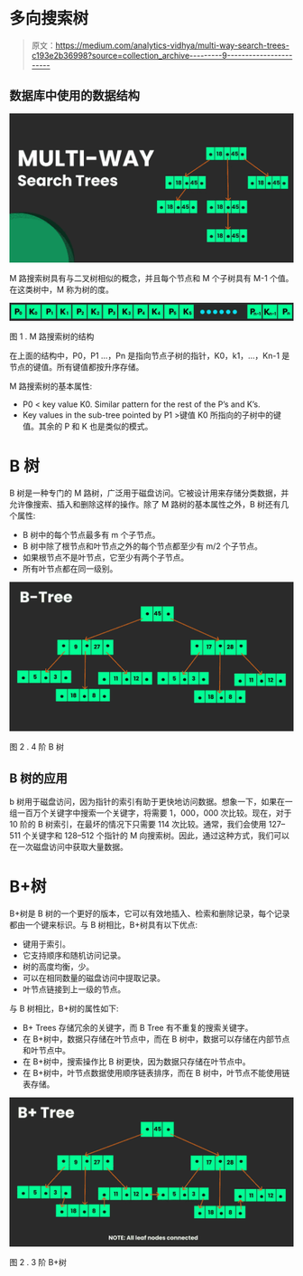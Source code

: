 # 多向搜索树

> 原文：<https://medium.com/analytics-vidhya/multi-way-search-trees-c193e2b36998?source=collection_archive---------9----------------------->

## 数据库中使用的数据结构

![](img/af0430d8c605561f070165c002e874c6.png)

M 路搜索树具有与二叉树相似的概念，并且每个节点和 M 个子树具有 M-1 个值。在这类树中，M 称为树的度。

![](img/349d4f4f070907562e8310f92f597c77.png)

图 1 . M 路搜索树的结构

在上面的结构中，P0，P1 …，Pn 是指向节点子树的指针，K0，k1，…，Kn-1 是节点的键值。所有键值都按升序存储。

M 路搜索树的基本属性:

*   P0 < key value K0\. Similar pattern for the rest of the P’s and K’s.
*   Key values in the sub-tree pointed by P1 >键值 K0 所指向的子树中的键值。其余的 P 和 K 也是类似的模式。

# **B 树**

B 树是一种专门的 M 路树，广泛用于磁盘访问。它被设计用来存储分类数据，并允许像搜索、插入和删除这样的操作。除了 M 路树的基本属性之外，B 树还有几个属性:

*   B 树中的每个节点最多有 m 个子节点。
*   B 树中除了根节点和叶节点之外的每个节点都至少有 m/2 个子节点。
*   如果根节点不是叶节点，它至少有两个子节点。
*   所有叶节点都在同一级别。

![](img/48684e7fc9523ecde833e87c1fc3feef.png)

图 2 . 4 阶 B 树

## B 树的应用

b 树用于磁盘访问，因为指针的索引有助于更快地访问数据。想象一下，如果在一组一百万个关键字中搜索一个关键字，将需要 1，000，000 次比较。现在，对于 10 阶的 B 树索引，在最坏的情况下只需要 114 次比较。通常，我们会使用 127–511 个关键字和 128–512 个指针的 M 向搜索树。因此，通过这种方式，我们可以在一次磁盘访问中获取大量数据。

# **B+树**

B+树是 B 树的一个更好的版本，它可以有效地插入、检索和删除记录，每个记录都由一个键来标识。与 B 树相比，B+树具有以下优点:

*   键用于索引。
*   它支持顺序和随机访问记录。
*   树的高度均衡，少。
*   可以在相同数量的磁盘访问中提取记录。
*   叶节点链接到上一级的节点。

与 B 树相比，B+树的属性如下:

*   B+ Trees 存储冗余的关键字，而 B Tree 有不重复的搜索关键字。
*   在 B+树中，数据只存储在叶节点中，而在 B 树中，数据可以存储在内部节点和叶节点中。
*   在 B+树中，搜索操作比 B 树更快，因为数据只存储在叶节点中。
*   在 B+树中，叶节点数据使用顺序链表排序，而在 B 树中，叶节点不能使用链表存储。

![](img/7e839dd03adaaf2c76372000b4df5ed7.png)

图 2 . 3 阶 B+树